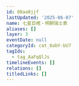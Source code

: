 ```yaml
---
id: 08aa0jjf
lastUpdated: '2025-06-07'
name: 七星巨棺・明朝瑞士表
aliases: []
layer: 3
eventDate: null
categoryId: cat_8abY-bU7
tagIds:
  - tag_AaFqQlJs
timelineEvents: []
relations: []
titledLinks: []
---
```


